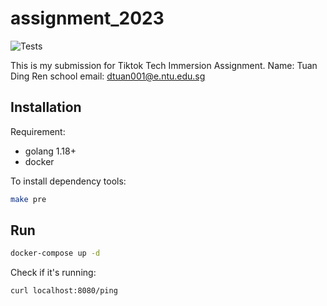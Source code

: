 # assignment_2023

![Tests](https://github.com/TikTokTechImmersion/assignment_demo_2023/actions/workflows/test.yml/badge.svg)

This is my submission for Tiktok Tech Immersion Assignment.
Name: Tuan Ding Ren
school email: dtuan001@e.ntu.edu.sg

## Installation

Requirement:

- golang 1.18+
- docker

To install dependency tools:

```bash
make pre
```

## Run

```bash
docker-compose up -d
```

Check if it's running:

```bash
curl localhost:8080/ping
```
